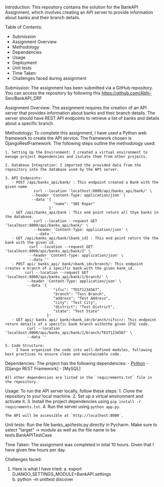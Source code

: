
Introduction:
  This repository contains the solution for the BankAPI Assignment, which involves creating an API server to provide information about        banks and their branch details.

Table of Contents:
  - Submission
  - Assignment Overview
  - Methodology
  - Dependencies
  - Usage
  - Deployment
  - Unit tests
  - Time Taken
  - Challenges faced during assignment

Submission:
  The assignment has been submitted via a GitHub repository. You can access the repository by following this https://github.com/Abhi-         Sen/BankAPI_DRF

Assignment Overview:
  The assignment requires the creation of an API server that provides information about banks and their branch details. The server should     have REST API endpoints to retrieve a list of banks and details about a specific branch.

Methodology:
  To complete this assignment, I have used a Python web framework to create the API service. The framework chosen is DjangoRestFramework.     The following steps outline the methodology used:

    1. Setting Up the Environment: I created a virtual environment to manage project dependencies and isolate them from other projects.
    
    2. Database Integration: I imported the provided data from the repository into the database used by the API server.
    
    3. API Endpoints:
       - POST /api/banks_api/bank/ : This endpoint created a Bank with the given name
                 curl --location 'localhost:8000/api/banks_api/bank/' \
                --header 'Content-Type: application/json' \
                --data '{
                          "name": "SBI Ropar"
                        }'
       - GET /api/banks_api/bank : This end point return all thye banks in the database.
                 curl --location --request GET 'localhost:8000/api/banks_api/bank/' \
                 --header 'Content-Type: application/json' \
                  --data ''
       - GET /api/banks_api/bank/{bank_id} : This end point return the the bank with the given id.
               curl --location --request GET 'localhost:8000/api/banks_api/bank/2' \
               --header 'Content-Type: application/json' \
               --data ''
       - POST api/ banks_api/ bank/<bank_id>/branch/: This endpoint creates a branch of a specific bank with the given bank_id.
             curl --location --request GET 'localhost:8000/api/banks_api/bank/1/branch/' \
              --header 'Content-Type: application/json' \
              --data '{
                          "ifsc": "TEST1234567",
                          "branch": "Test Branch",
                          "address": "Test Address",
                          "city": "Test City",
                          "district": "Test District",
                          "state": "Test State"
                       }' 
       - GET api/ banks_api/ bank/<bank_id>/branch/<ifsc>/: This endpoint return details of a specific bank branch withnthe given IFSC code.
              curl --location 'localhost:8000/api/banks_api/bank/1/branch/TEST1234567' \
              --data ''
    
    5. Code Structure:
         I have organized the code into well-defined modules, following best practices to ensure clean and maintainable code.

Dependencies:
    The project has the following dependencies:
    - [Python](https://www.python.org/)
    - [Django REST Framework]
    - [MySQL]
    
    All other dependencies are listed in the `requirements.txt` file in the repository.

Usage:
    To run the API server locally, follow these steps:
    1. Clone the repository to your local machine.
    2. Set up a virtual environment and activate it.
    3. Install the project dependencies using `pip install -r requirements.txt`.
    4. Run the server using `python app.py`.

    The API will be accessible at `http://localhost:8000`.

Unit tests:
  Run the file banks_api/tests.py directly in Pycharm. Make sure to select "target" -> module as well as the file name to be                  tests.BankAPITestCase

Time Taken:
    The assignment was completed in total 10 hours. Given that I have given few hours per day.

Challenges faced:
  1. Here is what I have tried:
      a. export DJANGO_SETTINGS_MODULE=BankAPI.settings  
      b.  python -m unittest discover
